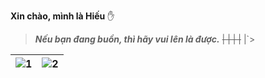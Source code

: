 **Xin chào, mình là Hiếu** ✋
>***Nếu bạn đang buồn, thì hãy vui lên là được.***
> ~~| | | |~~ |`>

| ![1](https://i.imgur.com/lVlPvCB.gif) | ![2](https://raw.githubusercontent.com/Sutil/Sutil/2b2fad3bf54522bb30c8c170591fc68ff51b69e6/github-contribution-grid-snake2.svg) |
| --- | --- |
